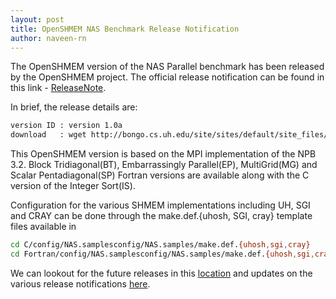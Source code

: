 ```yaml
---
layout: post
title: OpenSHMEM NAS Benchmark Release Notification
author: naveen-rn
---
```


The OpenSHMEM version of the NAS Parallel benchmark has been released
by the OpenSHMEM project. The official release notification can be
found in this link - [ReleaseNote](http://bongo.cs.uh.edu/site/Downloads/Examples).


In brief, the release details are:

```bash
version ID : version 1.0a
download   : wget http://bongo.cs.uh.edu/site/sites/default/site_files/openshmem-npbs-release-1.0a.tar.bz2 
```

This OpenSHMEM version is based on the MPI implementation of the NPB
3.2. Block Tridiagonal(BT), Embarrassingly Parallel(EP), MultiGrid(MG)
and Scalar Pentadiagonal(SP) Fortran versions are available along with
the C version of the Integer Sort(IS).

Configuration for the various SHMEM implementations including UH, SGI
and CRAY can be done through the make.def.{uhosh, SGI, cray} template
files available in 

```bash
cd C/config/NAS.samplesconfig/NAS.samples/make.def.{uhosh,sgi,cray}
cd Fortran/config/NAS.samplesconfig/NAS.samples/make.def.{uhosh,sgi,cray}
```
We can lookout for the future releases in this [location](http://bongo.cs.uh.edu/site/Downloads) and
updates on the various release notifications [here](http://openshmem.github.io/).
